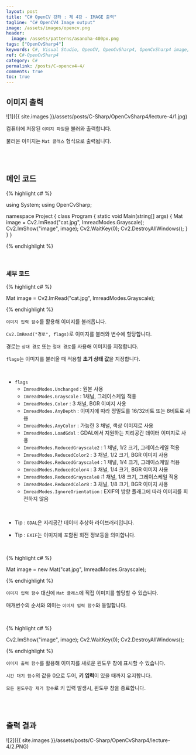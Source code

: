 ```yaml
---
layout: post
title: "C# OpenCV 강좌 : 제 4강 - IMAGE 출력"
tagline: "C# OpenCV4 Image output"
image: /assets/images/opencv.png
header:
  image: /assets/patterns/asanoha-400px.png
tags: ["OpenCvSharp4"]
keywords: C#, Visual Studio, OpenCV, OpenCvSharp4, OpenCvSharp4 image, OpenCvSharp4 image output
ref: C#-OpenCvSharp4
category: C#
permalink: /posts/C-opencv4-4/
comments: true
toc: true
---
```


## 이미지 출력

![1]({{ site.images }}/assets/posts/C-Sharp/OpenCvSharp4/lecture-4/1.jpg)

컴퓨터에 저장된 `이미지 파일`을 불러와 출력합니다.

불러온 이미지는 `Mat 클래스` 형식으로 출력됩니다.

<br>
<br>

## 메인 코드

{% highlight c# %}

using System;
using OpenCvSharp;

namespace Project
{
    class Program
    {
        static void Main(string[] args)
        {
            Mat image = Cv2.ImRead("cat.jpg", ImreadModes.Grayscale);
            Cv2.ImShow("image", image);
            Cv2.WaitKey(0);
            Cv2.DestroyAllWindows();
        }
    }
}

{% endhighlight %}

<br>

### 세부 코드

{% highlight c# %}

Mat image = Cv2.ImRead("cat.jpg", ImreadModes.Grayscale);

{% endhighlight %}

`이미지 입력 함수`를 활용해 이미지를 불러옵니다.

`Cv2.ImRead("경로", flags)`로 이미지를 불러와 변수에 할당합니다.

경로는 `상대 경로` 또는 `절대 경로`를 사용해 이미지를 지정합니다.

`flags`는 이미지를 불러올 때 적용할 **초기 상태 값**을 지정합니다.

<br>

* `flags`
  * `ImreadModes.Unchanged` : 원본 사용
  * `ImreadModes.Grayscale` : 1채널, 그레이스케일 적용
  * `ImreadModes.Color` : 3 채널, BGR 이미지 사용
  * `ImreadModes.AnyDepth` : 이미지에 따라 정밀도를 16/32비트 또는 8비트로 사용
  * `ImreadModes.AnyColor` : 가능한 3 채널, 색상 이미지로 사용
  * `ImreadModes.LoadGdal` : GDAL에서 지원하는 지리공간 데이터 이미지로 사용 
  * `ImreadModes.ReducedGrayscale2` : 1 채널, 1/2 크기, 그레이스케일 적용
  * `ImreadModes.ReducedColor2` : 3 채널, 1/2 크기, BGR 이미지 사용
  * `ImreadModes.ReducedGrayscale4` : 1 채널, 1/4 크기, 그레이스케일 적용
  * `ImreadModes.ReducedColor4` : 3 채널, 1/4 크기, BGR 이미지 사용
  * `ImreadModes.ReducedGrayscale8` :1 채널, 1/8 크기, 그레이스케일 적용
  * `ImreadModes.ReducedColor8` : 3 채널, 1/8 크기, BGR 이미지 사용
  * `ImreadModes.IgnoreOrientation` : EXIF의 방향 플래그에 따라 이미지를 회전하지 않음

<br>

- Tip : `GDAL`은 지리공간 데이터 추상화 라이브러리입니다.

- Tip : `EXIF`는 이미지에 포함된 회전 정보등을 의미합니다.

<br>

{% highlight c# %}

Mat image = new Mat("cat.jpg", ImreadModes.Grayscale);

{% endhighlight %}

`이미지 입력 함수` 대신에 `Mat 클래스`에 직접 이미지를 할당할 수 있습니다.

매개변수의 순서와 의미는 `이미지 입력 함수`와 동일합니다.

<br>

{% highlight c# %}

Cv2.ImShow("image", image);
Cv2.WaitKey(0);
Cv2.DestroyAllWindows();

{% endhighlight %}

`이미지 출력 함수`를 활용해 이미지를 새로운 윈도우 창에 표시할 수 있습니다.

`시간 대기 함수`의 값을 0으로 두어, **키 입력**이 있을 때까지 유지합니다.

`모든 윈도우창 제거 함수`로 키 입력 발생시, 윈도우 창을 종료합니다.

<br>
<br>

## 출력 결과

![2]({{ site.images }}/assets/posts/C-Sharp/OpenCvSharp4/lecture-4/2.PNG)
